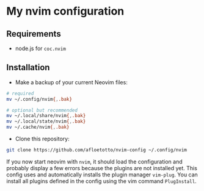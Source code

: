 # My nvim configuration

## Requirements
- node.js for `coc.nvim`

## Installation

- Make a backup of your current Neovim files:

```bash
# required
mv ~/.config/nvim{,.bak}

# optional but recommended
mv ~/.local/share/nvim{,.bak}
mv ~/.local/state/nvim{,.bak}
mv ~/.cache/nvim{,.bak}
```

- Clone this repository:

```bash
git clone https://github.com/afloetotto/nvim-config ~/.config/nvim
```

If you now start neovim with `nvim`, it should load the configuration and probably display a few errors because the plugins are not installed yet.
This config uses and automatically installs the plugin manager `vim-plug`.
You can install all plugins defined in the config using the vim command `PlugInstall`.
